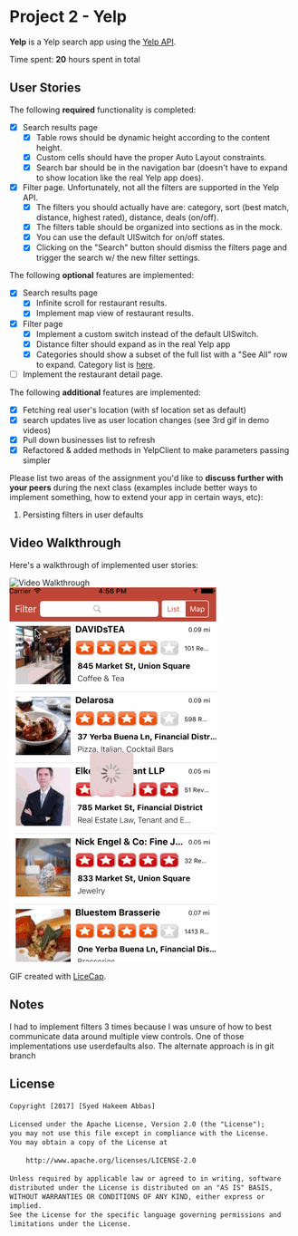 # Project 2 - Yelp

**Yelp** is a Yelp search app using the [Yelp API](http://www.yelp.com/developers/documentation/v2/search_api).

Time spent: **20** hours spent in total

## User Stories

The following **required** functionality is completed:

- [x] Search results page
   - [x] Table rows should be dynamic height according to the content height.
   - [x] Custom cells should have the proper Auto Layout constraints.
   - [x] Search bar should be in the navigation bar (doesn't have to expand to show location like the real Yelp app does).
- [x] Filter page. Unfortunately, not all the filters are supported in the Yelp API.
   - [x] The filters you should actually have are: category, sort (best match, distance, highest rated), distance, deals (on/off).
   - [x] The filters table should be organized into sections as in the mock.
   - [x] You can use the default UISwitch for on/off states.
   - [x] Clicking on the "Search" button should dismiss the filters page and trigger the search w/ the new filter settings.

The following **optional** features are implemented:

- [x] Search results page
   - [x] Infinite scroll for restaurant results.
   - [x] Implement map view of restaurant results.
- [x] Filter page
   - [x] Implement a custom switch instead of the default UISwitch.
   - [x] Distance filter should expand as in the real Yelp app
   - [x] Categories should show a subset of the full list with a "See All" row to expand. Category list is [here](http://www.yelp.com/developers/documentation/category_list).
- [ ] Implement the restaurant detail page.

The following **additional** features are implemented:
- [x] Fetching real user's location (with sf location set as default)
- [x] search updates live as user location changes (see 3rd gif in demo videos)
- [x] Pull down businesses list to refresh
- [x] Refactored & added methods in YelpClient to make parameters passing simpler

Please list two areas of the assignment you'd like to **discuss further with your peers** during the next class (examples include better ways to implement something, how to extend your app in certain ways, etc):

1. Persisting filters in user defaults

## Video Walkthrough

Here's a walkthrough of implemented user stories:

<img src='https://github.com/hakeemsyd/Yelp/blob/master/demo/assignment2.1.gif' title='Video Walkthrough' width='' alt='Video Walkthrough' />


<img src='https://github.com/hakeemsyd/Yelp/blob/master/demo/assignment2.2.gif' title='Video Walkthrough' width='' alt='Video Walkthrough' />

GIF created with [LiceCap](http://www.cockos.com/licecap/).

## Notes

I had to implement filters 3 times because I was unsure of how to best communicate data around multiple view controls. One of those implementations use userdefaults also. The alternate approach is in git branch

## License

    Copyright [2017] [Syed Hakeem Abbas]

    Licensed under the Apache License, Version 2.0 (the "License");
    you may not use this file except in compliance with the License.
    You may obtain a copy of the License at

        http://www.apache.org/licenses/LICENSE-2.0

    Unless required by applicable law or agreed to in writing, software
    distributed under the License is distributed on an "AS IS" BASIS,
    WITHOUT WARRANTIES OR CONDITIONS OF ANY KIND, either express or implied.
    See the License for the specific language governing permissions and
    limitations under the License.
